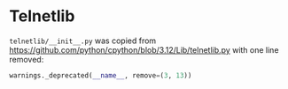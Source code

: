 # Telnetlib

`telnetlib/__init__.py` was copied from
<https://github.com/python/cpython/blob/3.12/Lib/telnetlib.py> with one line
removed:

```python
warnings._deprecated(__name__, remove=(3, 13))
```
